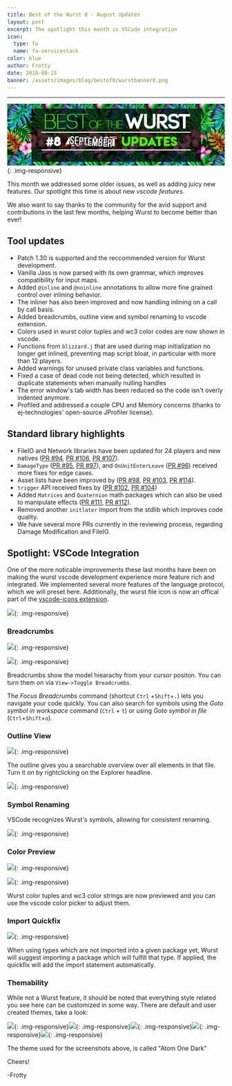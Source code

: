 ```yaml
---
title: Best of the Wurst 8 - August Updates
layout: post
excerpt: The spotlight this month is VSCode integration
icon:
  type: fa
  name: fa-servicestack
color: blue
author: Frotty
date: 2018-09-15
banner: /assets/images/blog/bestof8/wurstbanner8.png
---
```

------

![](/assets/images/blog/bestof8/wurstbanner8.png){: .img-responsive}

This month we addressed some older issues, as well as adding juicy new features. Our spotlight this time is about new *vscode features*.

We also want to say thanks to the community for the avid support and contributions in the last few months, helping Wurst to become better than ever!

Tool updates
---
* Patch 1.30 is supported and the reccommended version for Wurst development.
* Vanilla Jass is now parsed with its own grammar, which improves compatibility for input maps.
* Added `@inline` and `@noinline` annotations to allow more fine grained control over inlining behavior.
* The inliner has also been improved and now handling inlining on a call by call basis.
* Added breadcrumbs, outline view and symbol renaming to vscode extension.
* Colors used in wurst color tuples and wc3 color codes are now shown in vscode.
* Functions from `blizzard.j` that are used during map initialization no longer get inlined, preventing map script bloat, in particular with more than 12 players.
* Added warnings for unused private class variables and functions.
* Fixed a case of dead code not being detected, which resulted in duplicate statements when manually nulling handles
* The error window's tab width has been reduced so the code isn't overly indented anymore.
* Profiled and addressed a couple CPU and Memory concerns (thanks to ej-technologies' open-source JProfiler license).

Standard library highlights
---

* FileIO and Network libraries have been updated for 24 players and new natives ([PR #94](https://github.com/wurstscript/WurstStdlib2/pull/94), [PR #106](https://github.com/wurstscript/WurstStdlib2/pull/106), [PR #107](https://github.com/wurstscript/WurstStdlib2/pull/107)).
* `DamageType` ([PR #95](https://github.com/wurstscript/WurstStdlib2/pull/95), [PR #97](https://github.com/wurstscript/WurstStdlib2/pull/97)), and `OnUnitEnterLeave`  ([PR #96](https://github.com/wurstscript/WurstStdlib2/pull/96))  received more fixes for edge cases.
* Asset lists have been improved by ([PR #98](https://github.com/wurstscript/WurstStdlib2/pull/98), [PR #103](https://github.com/wurstscript/WurstStdlib2/pull/103), [PR #114](https://github.com/wurstscript/WurstStdlib2/pull/114)).
* `trigger` API received fixes by ([PR #102](https://github.com/wurstscript/WurstStdlib2/pull/102), [PR #104](https://github.com/wurstscript/WurstStdlib2/pull/104))
* Added `Matrices` and `Quaternion` math packages which can also be used to manipulate effects ([PR #111](https://github.com/wurstscript/WurstStdlib2/pull/111), [PR #112](https://github.com/wurstscript/WurstStdlib2/pull/112)).
* Removed another `initlater` import from the stdlib which improves code quality.
* We have several more PRs currently in the reviewing process, regarding Damage Modification and FileIO.

Spotlight: VSCode Integration
---

One of the more noticable improvements these last months have been on making the wurst vscode development experience more feature rich and integrated. We implemented several more features of the language protocol, which we will preset here. Additionally, the wurst file icon is now an offical part of the [vscode-icons extension](https://marketplace.visualstudio.com/items?itemName=robertohuertasm.vscode-icons).

![](https://i.imgur.com/AUrSWqt.png){: .img-responsive}

### Breadcrumbs

![](https://i.imgur.com/6Mj0tIC.png){: .img-responsive}

![](https://i.imgur.com/fQbsyQi.png){: .img-responsive}

Breadcrumbs show the model hiearachy from your cursor positon.
You can turn them on via `View->Toggle Breadcrumbs`.

The *Focus Breadcrumbs* command (shortcut `Ctrl` +`Shift`+`.`) lets you navigate your code quickly.
You can also search for symbols using the *Goto symbol in workspace* command (`Ctrl` + `t`) or using *Goto symbol in file* (`Ctrl`+`Shift`+`o`).

### Outline View

![](https://i.imgur.com/M0S88xJ.png){: .img-responsive}

The outline gives you a searchable overview over all elements in that file. Turn it on by rightclicking on the Explorer headline.

![](https://i.imgur.com/an0TDoP.png){: .img-responsive}

### Symbol Renaming

VSCode recognizes Wurst's symbols, allowing for consistent renaming.

![](https://i.imgur.com/93MPgE3.gif){: .img-responsive}

### Color Preview

![](https://i.imgur.com/mpQ0jmd.png){: .img-responsive}

![](https://i.imgur.com/uCIl2T3.gif){: .img-responsive}

Wurst color tuples and wc3 color strings are now previewed and you can use the vscode color picker to adjust them.

### Import Quickfix

![](https://i.imgur.com/wHPvvrn.gif){: .img-responsive}

When using types which are not imported into a given package yet, Wurst will suggest importing a package which will fulfill that type. If applied, the quickfix will add the import statement automatically.

### Themability

While not a Wurst feature, it should be noted that everything style related you see here can be customized in some way. There are default and user created themes, take a look:

![](https://i.imgur.com/xYnqc7L.png){: .img-responsive}![](https://i.imgur.com/T1Icm60.png){: .img-responsive}![](https://i.imgur.com/HVT0A5m.png){: .img-responsive}![](https://i.imgur.com/I0wWnCT.png){: .img-responsive}![](https://i.imgur.com/kpUzuSc.png){: .img-responsive}

The theme used for the screenshots above, is called "Atom One Dark"

Cheers!

-Frotty

